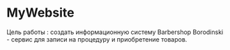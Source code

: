 # MyWebsite
Цель работы : создать информационную систему Barbershop Borodinski - сервис для записи на процедуру и приобретение товаров.
